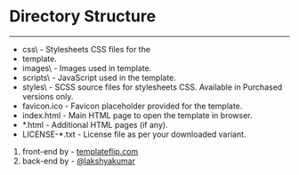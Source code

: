 # Directory Structure
-------------------
- css\              - Stylesheets CSS files for the 
- template.
- images\           - Images used in template.
- scripts\          - JavaScript used in the template.
- styles\           - SCSS source files for stylesheets CSS. Available in Purchased versions only.
- favicon.ico       - Favicon placeholder provided for the template.
- index.html        - Main HTML page to open the template in browser.
- *.html            - Additional HTML pages (if any).
- LICENSE-*.txt     - License file as per your downloaded variant.

1. front-end by - [templateflip.com](https://templateflip.com/)
2. back-end by - [@lakshyakumar](https://www.instagram.com/codingprogamer/)